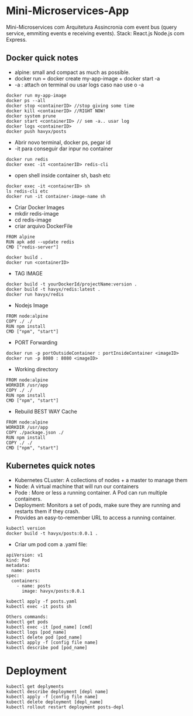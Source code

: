 # Mini-Microservices-App
Mini-Microservices com Arquitetura Assincronia com event bus (query service, emmiting events e receiving events). Stack: React.js Node.js com Express.
  
## Docker quick notes  
   
* alpine: small and compact as much as possible.  
* docker run = docker create my-app-image + docker start -a <containerID>   
* -a : attach on terminal ou usar logs caso nao use o -a  
    
```
docker run my-app-image
docker ps --all  
docker stop <containerID> //stop giving some time   
docker kill <containerID> //RIGHT NOW!  
docker system prune  
docker start <containerID> // sem -a.. usar log  
docker logs <containerID>
docker push havyx/posts

```
* Abrir novo terminal, docker ps, pegar id  
* -it para conseguir dar inpur no container  
```
docker run redis
docker exec -it <containerID> redis-cli
```  
  
* open shell inside container sh, bash etc  
```
docker exec -it <containerID> sh  
ls redis-cli etc    
docker run -it container-image-name sh
```
    
* Criar Docker Images  
* mkdir redis-image
* cd redis-image  
* criar arquivo DockerFile  
```
FROM alpine
RUN apk add --update redis
CMD ["redis-server"]
```
```
docker build .  
docker run <containerID>
```  
  
* TAG IMAGE    
```
docker build -t yourDockerId/projectName:version . 
docker build -t havyx/redis:latest . 
docker run havyx/redis  
```  
  
* Nodejs Image  
```
FROM node:alpine 
COPY ./ ./  
RUN npm install  
CMD ["npm", "start"]  
```

* PORT Forwarding  
```
docker run -p portOutsideContainer : portInsideContainer <imageID>  
docker run -p 8080 : 8080 <imageID>
```

* Working directory  
```
FROM node:alpine  
WORKDIR /usr/app  
COPY ./ ./  
RUN npm install  
CMD ["npm", "start"]  
```  
  
* Rebuild BEST WAY Cache  
```
FROM node:alpine  
WORKDIR /usr/app  
COPY ./package.json ./  
RUN npm install  
COPY ./ ./
CMD ["npm", "start"]  
```  
  
## Kubernetes quick notes  
  
* Kubernetes CLuster: A collections of nodes + a master to manage them  
* Node: A virtual machine that will run our containers  
* Pode : More or less a running container. A Pod can run multiple containers.
* Deployment: Monitors a set of pods, make sure they are running and restarts them if they crash.
* Provides an easy-to-remember URL to access a running container.  
  
```
kubectl version
docker build -t havyx/posts:0.0.1 .
```
  
* Criar um pod com a .yaml file:  
```
apiVersion: v1
kind: Pod
metadata:
  name: posts
spec:
  containers:
    - name: posts
      image: havyx/posts:0.0.1
```
```
kubectl apply -f posts.yaml
kubectl exec -it posts sh
  
Others commands:
kubectl get pods
kubectl exec -it [pod_name] [cmd]
kubectl logs [pod_name]
kubectl delete pod [pod_name]
kubectl apply -f [config file name]
kubectl describe pod [pod_name]
```
  
# Deployment  
```
kubectl get deplyments
kubectl describe deployment [depl name]
kubectl apply -f [config file name]
kubectl delete deployment [depl_name]
kubectl rollout restart deployment posts-depl
```
